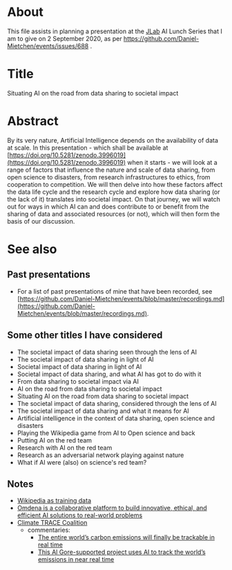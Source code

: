 # About

This file assists in planning a presentation at the [JLab](https://www.jlab.org/) AI Lunch Series that I am to give on 2 September 2020, as per https://github.com/Daniel-Mietchen/events/issues/688 .

# Title

Situating AI on the road from data sharing to societal impact

# Abstract

By its very nature, Artificial Intelligence depends on the availability of data at scale. In this presentation - which shall be available at [https://doi.org/10.5281/zenodo.3996019](https://doi.org/10.5281/zenodo.3996019) when it starts - we will look at a range of factors that influence the nature and scale of data sharing, from open science to disasters, from research infrastructures to ethics, from cooperation to competition. We will then delve into how these factors affect the data life cycle and the research cycle and explore how data sharing (or the lack of it) translates into societal impact. On that journey, we will watch out for ways in which AI can and does contribute to or benefit from the sharing of data and associated resources (or not), which will then form the basis of our discussion.

# See also

## Past presentations

* For a list of past presentations of mine that have been recorded, see [https://github.com/Daniel-Mietchen/events/blob/master/recordings.md](https://github.com/Daniel-Mietchen/events/blob/master/recordings.md).

## Some other titles I have considered

* The societal impact of data sharing seen through the lens of AI
* The societal impact of data sharing in light of AI
* Societal impact of data sharing in light of AI
* Societal impact of data sharing, and what AI has got to do with it
* From data sharing to societal impact via AI
* AI on the road from data sharing to societal impact
* Situating AI on the road from data sharing to societal impact
* The societal impact of data sharing, considered through the lens of AI
* The societal impact of data sharing and what it means for AI
* Artificial intelligence in the context of data sharing, open science and disasters
* Playing the Wikipedia game from AI to Open science and back
* Putting AI on the red team 
* Research with AI on the red team
* Research as an adversarial network playing against nature
* What if AI were (also) on science's red team?

## Notes

* [Wikipedia as training data](https://scholar.google.com/scholar?hl=en&as_sdt=0%2C5&q=%22training+data+*+wikipedia%22+OR+%22wikipedia+*+training+data%22&btnG=)
* [Omdena is a collaborative platform to build innovative, ethical, and efficient AI solutions to real-world problems](https://omdena.com/projects/#running_challenges)
* [Climate TRACE Coalition](https://www.climatetrace.org/)
  - commentaries:
    - [The entire world’s carbon emissions will finally be trackable in real time](https://www.vox.com/energy-and-environment/2020/7/16/21324662/climate-change-air-pollution-tracking-greenhouse-gas-emissions-trace-coalition)
    - [This Al Gore-supported project uses AI to track the world’s emissions in near real time](https://www.fastcompany.com/90527328/this-al-gore-supported-project-uses-ai-to-track-the-worlds-emissions-in-near-real-time)
